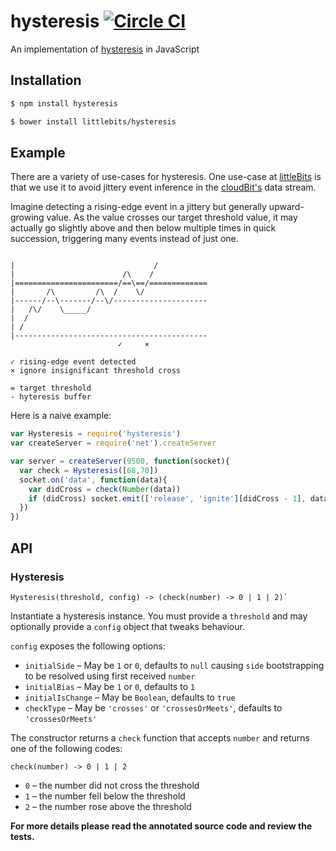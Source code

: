# hysteresis [![Circle CI](https://circleci.com/gh/littlebits/hysteresis.svg?style=svg)](https://circleci.com/gh/littlebits/hysteresis)

An implementation of [hysteresis](http://en.wikipedia.org/wiki/Hysteresis) in JavaScript

## Installation

```sh
$ npm install hysteresis
```
```sh
$ bower install littlebits/hysteresis
```

## Example

There are a variety of use-cases for hysteresis. One use-case at
[littleBits](littlebits.cc) is that we use it to avoid jittery event inference
in the [cloudBit's](http://littlebits.cc/cloud) data stream.

Imagine detecting a rising-edge event in a jittery but generally upward-growing
value. As the value crosses our target threshold value, it may actually go
slightly above and then below multiple times in quick succession, triggering
many events instead of just one.  

```

|                               /
|                        /\    /
|=======================/==\==/=============
|       /\         /\  /    \/
|------/--\-------/--\/---------------------
|   /\/    \_____/
|  /
| /
|-------------------------------------------
                        ✓     ×

✓ rising-edge event detected
× ignore insignificant threshold cross

= target threshold
- hyteresis buffer

```

Here is a naive example:
```js
var Hysteresis = require('hysteresis')
var createServer = require('net').createServer

var server = createServer(9500, function(socket){
  var check = Hysteresis([68,70])
  socket.on('data', function(data){
    var didCross = check(Number(data))
    if (didCross) socket.emit(['release', 'ignite'][didCross - 1], data)
  })
})
```



## API

### Hysteresis
```
Hysteresis(threshold, config) -> (check(number) -> 0 | 1 | 2)`
```

Instantiate a hysteresis instance. You must provide a `threshold` and may optionally provide a `config` object that tweaks behaviour.

`config` exposes the following options:
- `initialSide` – May be `1` or `0`, defaults to `null` causing `side` bootstrapping to be resolved using first received `number`
- `initialBias` – May be `1` or `0`, defaults to `1`
- `initialIsChange` – May be `Boolean`, defaults to `true`
- `checkType` – May be `'crosses'` or `'crossesOrMeets'`, defaults to `'crossesOrMeets'`

The constructor returns a `check` function that accepts `number` and returns one of the following codes:

```
check(number) -> 0 | 1 | 2
```
- `0` – the number did not cross the threshold
- `1` – the number fell below the threshold
- `2` – the number rose above the threshold



**For more details please read the annotated source code and review the tests.**
